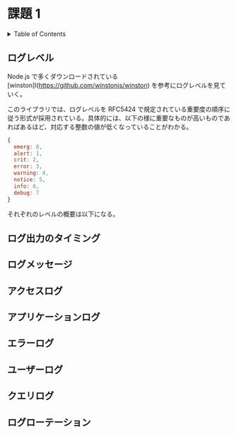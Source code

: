 # 課題 1

<!-- START doctoc generated TOC please keep comment here to allow auto update -->
<!-- DON'T EDIT THIS SECTION, INSTEAD RE-RUN doctoc TO UPDATE -->
<details>
<summary>Table of Contents</summary>

- [ログレベル](#%E3%83%AD%E3%82%B0%E3%83%AC%E3%83%99%E3%83%AB)
- [ログ出力のタイミング](#%E3%83%AD%E3%82%B0%E5%87%BA%E5%8A%9B%E3%81%AE%E3%82%BF%E3%82%A4%E3%83%9F%E3%83%B3%E3%82%B0)
- [ログメッセージ](#%E3%83%AD%E3%82%B0%E3%83%A1%E3%83%83%E3%82%BB%E3%83%BC%E3%82%B8)
- [アクセスログ](#%E3%82%A2%E3%82%AF%E3%82%BB%E3%82%B9%E3%83%AD%E3%82%B0)
- [アプリケーションログ](#%E3%82%A2%E3%83%97%E3%83%AA%E3%82%B1%E3%83%BC%E3%82%B7%E3%83%A7%E3%83%B3%E3%83%AD%E3%82%B0)
- [エラーログ](#%E3%82%A8%E3%83%A9%E3%83%BC%E3%83%AD%E3%82%B0)
- [ユーザーログ](#%E3%83%A6%E3%83%BC%E3%82%B6%E3%83%BC%E3%83%AD%E3%82%B0)
- [クエリログ](#%E3%82%AF%E3%82%A8%E3%83%AA%E3%83%AD%E3%82%B0)
- [ログローテーション](#%E3%83%AD%E3%82%B0%E3%83%AD%E3%83%BC%E3%83%86%E3%83%BC%E3%82%B7%E3%83%A7%E3%83%B3)

</details>
<!-- END doctoc generated TOC please keep comment here to allow auto update -->

## ログレベル

Node.js で多くダウンロードされている [winston]I(https://github.com/winstonjs/winston) を参考にログレベルを見ていく。

このライブラリでは、ログレベルを RFC5424 で規定されている重要度の順序に従う形式が採用されている。具体的には、以下の様に重要なものが高いものであればあるほど、対応する整数の値が低くなっていることがわかる。

```js
{
  emerg: 0,
  alert: 1,
  crit: 2,
  error: 3,
  warning: 4,
  notice: 5,
  info: 6,
  debug: 7
}
```

それぞれのレベルの概要は以下になる。

## ログ出力のタイミング

## ログメッセージ

## アクセスログ

## アプリケーションログ

## エラーログ

## ユーザーログ

## クエリログ

## ログローテーション
